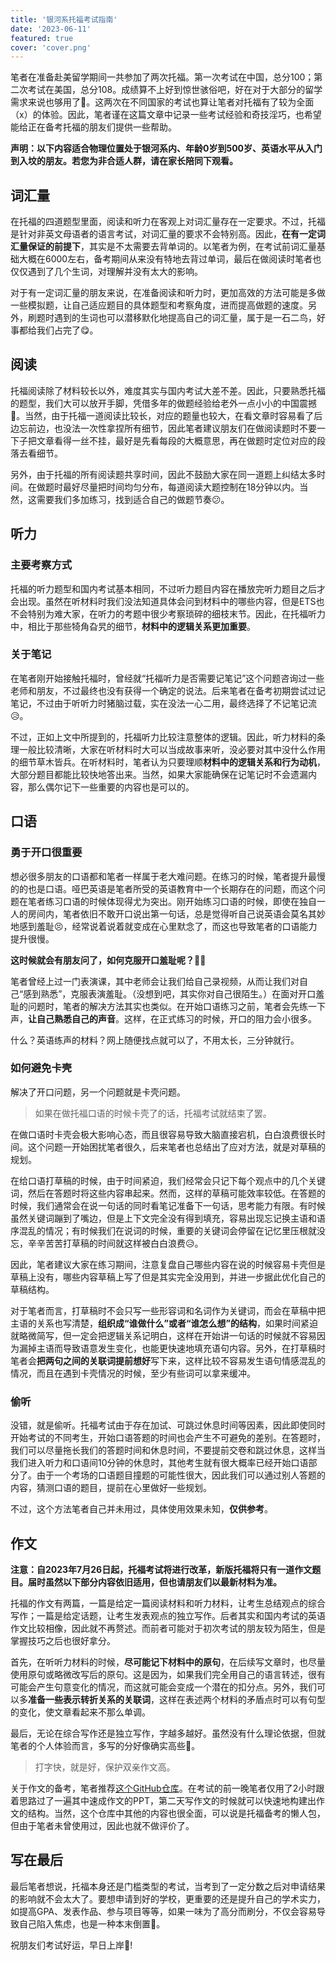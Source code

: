 ```yaml
---
title: '银河系托福考试指南'
date: '2023-06-11'
featured: true
cover: 'cover.png'
---
```


笔者在准备赴美留学期间一共参加了两次托福。第一次考试在中国，总分100；第二次考试在美国，总分108。成绩算不上好到惊世骇俗吧，好在对于大部分的留学需求来说也够用了🤨。这两次在不同国家的考试也算让笔者对托福有了较为全面（x）的体验。因此，笔者谨在这篇文章中记录一些考试经验和奇技淫巧，也希望能给正在备考托福的朋友们提供一些帮助。

**声明：以下内容适合物理位置处于银河系内、年龄0岁到500岁、英语水平从入门到入坟的朋友。若您为非合适人群，请在家长陪同下观看。**

## 词汇量

在托福的四道题型里面，阅读和听力在客观上对词汇量存在一定要求。不过，托福是针对非英文母语者的语言考试，对词汇量的要求不会特别高。因此，**在有一定词汇量保证的前提下**，其实是不太需要去背单词的。以笔者为例，在考试前词汇量基础大概在6000左右，备考期间从来没有特地去背过单词，最后在做阅读时笔者也仅仅遇到了几个生词，对理解并没有太大的影响。

对于有一定词汇量的朋友来说，在准备阅读和听力时，更加高效的方法可能是多做一些模拟题，让自己适应题目的具体题型和考察角度，进而提高做题的速度。另外，刷题时遇到的生词也可以潜移默化地提高自己的词汇量，属于是一石二鸟，好事都给我们占完了😋。

## 阅读

托福阅读除了材料较长以外，难度其实与国内考试大差不差。因此，只要熟悉托福的题型，我们大可以放开手脚，凭借多年的做题经验给老外一点小小的中国震撼🤣。当然，由于托福一道阅读比较长，对应的题量也较大，在看文章时容易看了后边忘前边，也没法一次性拿捏所有细节，因此笔者建议朋友们在做阅读题时不要一下子把文章看得一丝不挂，最好是先看每段的大概意思，再在做题时定位对应的段落去看细节。

另外，由于托福的所有阅读题共享时间，因此不鼓励大家在同一道题上纠结太多时间。在做题时最好尽量把时间均匀分布，每道阅读大题控制在18分钟以内。当然，这需要我们多加练习，找到适合自己的做题节奏😕。

## 听力

### 主要考察方式

托福的听力题型和国内考试基本相同，不过听力题目内容在播放完听力题目之后才会出现。虽然在听材料时我们没法知道具体会问到材料中的哪些内容，但是ETS也不会特别为难大家，在听力的考题中很少考察琐碎的细枝末节。因此，在托福听力中，相比于那些犄角旮旯的细节，**材料中的逻辑关系更加重要**。

### 关于笔记

在笔者刚开始接触托福时，曾经就“托福听力是否需要记笔记”这个问题咨询过一些老师和朋友，不过最终也没有获得一个确定的说法。后来笔者在备考初期尝试过记笔记，不过由于听听力时猪脑过载，实在没法一心二用，最终选择了不记笔记流😥。

不过，正如上文中所提到的，托福听力比较注意整体的逻辑。因此，听力材料的条理一般比较清晰，大家在听材料时大可以当成故事来听，没必要对其中没什么作用的细节草木皆兵。在听材料时，笔者认为只要理顺**材料中的逻辑关系和行为动机**，大部分题目都能比较快地答出来。当然，如果大家能确保在记笔记时不会遗漏内容，那么偶尔记下一些重要的内容也是可以的。

## 口语

### 勇于开口很重要

想必很多朋友的口语都和笔者一样属于老大难问题。在练习的时候，笔者提升最慢的的也是口语。哑巴英语是笔者所受的英语教育中一个长期存在的问题，而这个问题在笔者练习口语的时候体现得尤为突出。刚开始练习口语的时候，即使在独自一人的房间内，笔者依旧不敢开口说出第一句话，总是觉得听自己说英语会莫名其妙地感到羞耻😣，经常说着说着就变成在心里默念了，而这也导致笔者的口语能力提升很慢。

**这时候就会有朋友问了，如何克服开口羞耻呢？🤔🤔**

笔者曾经上过一门表演课，其中老师会让我们给自己录视频，从而让我们对自己“感到熟悉”，克服表演羞耻。（没想到吧，其实你对自己很陌生。）在面对开口羞耻的问题时，笔者的解决方法其实也类似。在开始口语练习之前，笔者会先练一下声，**让自己熟悉自己的声音**。这样，在正式练习的时候，开口的阻力会小很多。

什么？英语练声的材料？网上随便找点就可以了，不用太长，三分钟就行。

### 如何避免卡壳

解决了开口问题，另一个问题就是卡壳问题。

> 如果在做托福口语的时候卡壳了的话，托福考试就结束了罢。

在做口语时卡壳会极大影响心态，而且很容易导致大脑直接宕机，白白浪费很长时间。这个问题一开始困扰笔者很久，后来笔者也总结出了应对方法，就是对草稿的规划。

在给口语打草稿的时候，由于时间紧迫，我们经常会只记下每个观点中的几个关键词，然后在答题时将这些内容串起来。然而，这样的草稿可能效率较低。在答题的时候，我们通常会在说一句话的同时看笔记准备下一句话，思考能力有限。有时候虽然关键词蹦到了嘴边，但是上下文完全没有得到填充，容易出现忘记换主语和语序混乱的情况；有时候我们在说词的时候，重要的关键词会停留在记忆里压根就没忘，辛辛苦苦打草稿的时间就这样被白白浪费😥。

因此，笔者建议大家在练习期间，注意复盘自己哪些内容在说的时候容易卡壳但是草稿上没有，哪些内容草稿上写了但是其实完全没用到，并进一步据此优化自己的草稿结构。

对于笔者而言，打草稿时不会只写一些形容词和名词作为关键词，而会在草稿中把主语的关系也写清楚，**组织成“谁做什么”或者“谁怎么想”的结构**，如果时间紧迫就略微简写，但一定会把逻辑关系记明白，这样在开始讲一句话的时候就不容易因为漏掉主语而导致语意发生变化，也能更快速地填充语句内容。另外，在打草稿时笔者会**把两句之间的关联词提前想好**写下来，这样比较不容易发生语句情感混乱的情况，而且在遇到卡壳情况的时候，至少有些词可以拿来缓冲。

### 偷听

没错，就是偷听。托福考试由于存在加试、可跳过休息时间等因素，因此即使同时开始考试的不同考生，开始口语答题的时间也会产生不可避免的差别。在答题时，我们可以尽量拖长我们的答题时间和休息时间，不要提前交卷和跳过休息，这样当我们进入听力和口语间10分钟的休息时，其他考生就有很大概率已经开始口语部分了。由于一个考场的口语题目撞题的可能性很大，因此我们可以通过别人答题的内容，猜测口语的题目，提前在心里做好一些规划。

不过，这个方法笔者自己并未用过，具体使用效果未知，**仅供参考**。

## 作文

**注意：自2023年7月26日起，托福考试将进行改革，新版托福将只有一道作文题目。届时虽然以下部分内容依旧适用，但也请朋友们以最新材料为准。**

托福的作文有两篇，一篇是给定一篇阅读材料和听力材料，让考生总结观点的综合写作；一篇是给定话题，让考生发表观点的独立写作。后者其实和国内考试的英语作文比较相像，因此就不再赘述。而前者可能对于初次考试的朋友较为陌生，但是掌握技巧之后也很好拿分。

首先，在听听力材料的时候，**尽可能记下材料中的原句**，在后续写文章时，也尽量使用原句或略微改写后的原句。这是因为，如果我们完全用自己的语言转述，很有可能会产生句意变化的情况，而这就可能会变成一个潜在的扣分点。另外，我们可以多**准备一些表示转折关系的关联词**，这样在表述两个材料的矛盾点时可以有句型的变化，使文章看起来不那么单调。

最后，无论在综合写作还是独立写作，字越多越好。虽然没有什么理论依据，但就笔者的个人体验而言，多写的分好像确实高些🤨。

> 打字快，就是好，保护双亲作文高。

关于作文的备考，笔者推荐[这个GitHub仓库](https://github.com/laylalaisy/TOEFL_laylalaisy)。在考试的前一晚笔者仅用了2小时跟着思路过了一遍其中速成作文的PPT，第二天写作文的时候就可以快速地构建出作文的结构。当然，这个仓库中其他的内容也很全面，可以说是托福备考的懒人包，但由于笔者未曾使用过，因此也就不做评价了。

## 写在最后

最后笔者想说，托福本身还是门槛类型的考试，当考到了一定分数之后对申请结果的影响就不会太大了。要想申请到好的学校，更重要的还是提升自己的学术实力，如提高GPA、发表作品、参与项目等等，如果一味为了高分而刷分，不仅会容易导致自己陷入焦虑，也是一种本末倒置🙁。

祝朋友们考试好运，早日上岸🤗!